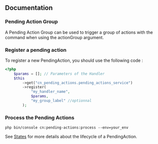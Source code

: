 Documentation
-------------

### Pending Action Group
A Pending Action Group can be used to trigger a group of actions with the command when using the actionGroup argument.

### Register a pending action

To register a new PendingAction, you should use the following code : 

```php
<?php
    $params = []; // Parameters of the Handler
    $this
        ->get("cn_pending_actions.pending_actions_service")
        ->register(
            "my_handler_name",
            $params,
            "my_group_label" //optionnal
        );
```

### Process the Pending Actions

```cli
php bin/console cn:pending-actions:process --env=your_env 
```

See [States](states.md) for more details about the lifecycle of a PendingAction.
